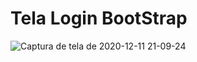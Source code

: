 # Tela Login BootStrap

![Captura de tela de 2020-12-11 21-09-24](https://user-images.githubusercontent.com/27355729/101966023-62782780-3bf5-11eb-83a3-ad753b7ab404.png)

